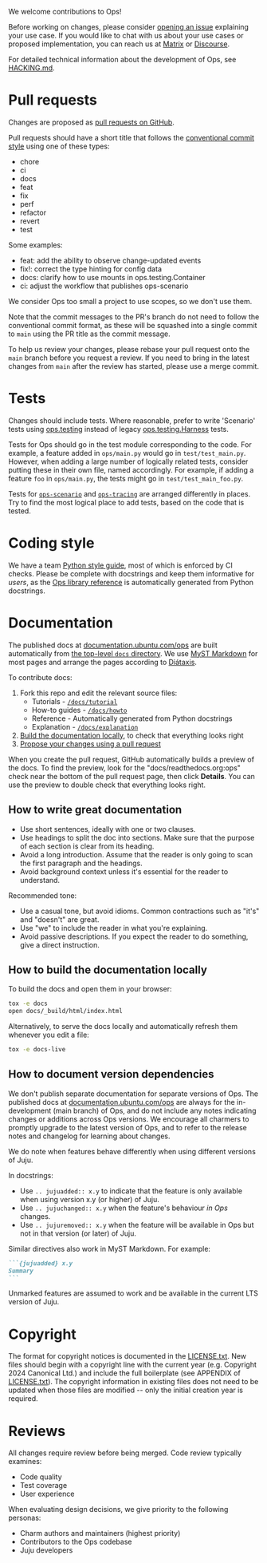 We welcome contributions to Ops!

Before working on changes, please consider [opening an issue](https://github.com/canonical/operator/issues) explaining your use case. If you would like to chat with us about your use cases or proposed implementation, you can reach us at [Matrix](https://matrix.to/#/#charmhub-charmdev:ubuntu.com) or [Discourse](https://discourse.charmhub.io/).

For detailed technical information about the development of Ops, see [HACKING.md](./HACKING.md).

# Pull requests

Changes are proposed as [pull requests on GitHub](https://github.com/canonical/operator/pulls).

Pull requests should have a short title that follows the [conventional commit style](https://www.conventionalcommits.org/en/) using one of these types:

- chore
- ci
- docs
- feat
- fix
- perf
- refactor
- revert
- test

Some examples:

- feat: add the ability to observe change-updated events
- fix!: correct the type hinting for config data
- docs: clarify how to use mounts in ops.testing.Container
- ci: adjust the workflow that publishes ops-scenario

We consider Ops too small a project to use scopes, so we don't use them.

Note that the commit messages to the PR's branch do not need to follow the conventional commit format, as these will be squashed into a single commit to `main` using the PR title as the commit message.

To help us review your changes, please rebase your pull request onto the `main` branch before you request a review. If you need to bring in the latest changes from `main` after the review has started, please use a merge commit.

# Tests

Changes should include tests. Where reasonable, prefer to write 'Scenario' tests using [ops.testing](https://documentation.ubuntu.com/ops/latest/reference/ops-testing.html) instead of legacy [ops.testing.Harness](https://documentation.ubuntu.com/ops/latest/reference/ops-testing-harness.html) tests.

Tests for Ops should go in the test module corresponding to the code. For example, a feature added in `ops/main.py` would go in `test/test_main.py`. However, when adding a large number of logically related tests, consider putting these in their own file, named accordingly. For example, if adding a feature `foo` in `ops/main.py`, the tests might go in `test/test_main_foo.py`.

Tests for [`ops-scenario`](https://github.com/canonical/operator/tree/main/testing/tests) and [`ops-tracing`](https://github.com/canonical/operator/tree/main/tracing/test) are arranged differently in places. Try to find the most logical place to add tests, based on the code that is tested.

# Coding style

We have a team [Python style guide](./STYLE.md), most of which is enforced by CI checks. Please be complete with docstrings and keep them informative for _users_, as the [Ops library reference](https://documentation.ubuntu.com/ops/latest/reference/index.html) is automatically generated from Python docstrings.

# Documentation

The published docs at [documentation.ubuntu.com/ops](https://documentation.ubuntu.com/ops/latest/) are built automatically from [the top-level `docs` directory](./docs). We use [MyST Markdown](https://mystmd.org/) for most pages and arrange the pages according to [Diátaxis](https://diataxis.fr/).

To contribute docs:

1. Fork this repo and edit the relevant source files:
    - Tutorials - [`/docs/tutorial`](./docs/tutorial)
    - How-to guides - [`/docs/howto`](./docs/howto)
    - Reference - Automatically generated from Python docstrings
    - Explanation - [`/docs/explanation`](./docs/explanation)
2. [Build the documentation locally](#how-to-build-the-documentation-locally), to check that everything looks right
3. [Propose your changes using a pull request](#pull-requests)

When you create the pull request, GitHub automatically builds a preview of the docs. To find the preview, look for the "docs/readthedocs.org:ops" check near the bottom of the pull request page, then click **Details**. You can use the preview to double check that everything looks right.

## How to write great documentation

- Use short sentences, ideally with one or two clauses.
- Use headings to split the doc into sections. Make sure that the purpose of each section is clear from its heading.
- Avoid a long introduction. Assume that the reader is only going to scan the first paragraph and the headings.
- Avoid background context unless it's essential for the reader to understand.

Recommended tone:

- Use a casual tone, but avoid idioms. Common contractions such as "it's" and "doesn't" are great.
- Use "we" to include the reader in what you're explaining.
- Avoid passive descriptions. If you expect the reader to do something, give a direct instruction.

## How to build the documentation locally

To build the docs and open them in your browser:

```sh
tox -e docs
open docs/_build/html/index.html
```

Alternatively, to serve the docs locally and automatically refresh them whenever you edit a file:

```sh
tox -e docs-live
```

## How to document version dependencies

We don't publish separate documentation for separate versions of Ops. The published docs at [documentation.ubuntu.com/ops](https://documentation.ubuntu.com/ops/latest/) are always for the in-development (main branch) of Ops, and do not include any notes indicating changes or additions across Ops versions. We encourage all charmers to promptly upgrade to the latest version of Ops, and to refer to the release notes and changelog for learning about changes.

We do note when features behave differently when using different versions of Juju.

In docstrings:

- Use `.. jujuadded:: x.y` to indicate that the feature is only available when using version x.y (or higher) of Juju.
- Use `.. jujuchanged:: x.y` when the feature's behaviour _in Ops_ changes.
- Use `.. jujuremoved:: x.y` when the feature will be available in Ops but not in that version (or later) of Juju.

Similar directives also work in MyST Markdown. For example:

````markdown
```{jujuadded} x.y
Summary
```
````

Unmarked features are assumed to work and be available in the current LTS version of Juju.

# Copyright

The format for copyright notices is documented in the [LICENSE.txt](LICENSE.txt). New files should begin with a copyright line with the current year (e.g. Copyright 2024 Canonical Ltd.) and include the full boilerplate (see APPENDIX of [LICENSE.txt](LICENSE.txt)). The copyright information in existing files does not need to be updated when those files are modified -- only the initial creation year is required.

# Reviews

All changes require review before being merged. Code review typically examines:

- Code quality
- Test coverage
- User experience

When evaluating design decisions, we give priority to the following personas:

- Charm authors and maintainers (highest priority)
- Contributors to the Ops codebase
- Juju developers
